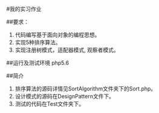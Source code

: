#我的实习作业

##要求：
1. 代码编写基于面向对象的编程思想。
2. 实现5种排序算法。
3. 实现注册树模式，适配器模式, 观察者模式。

##运行及测试环境
php5.6

##简介
1. 排序算法的源码详情见SortAlgorithm文件夹下的Sort.php。
2. 设计模式的源码在DesignPattern文件下。
3. 测试的代码在Test文件夹下。

